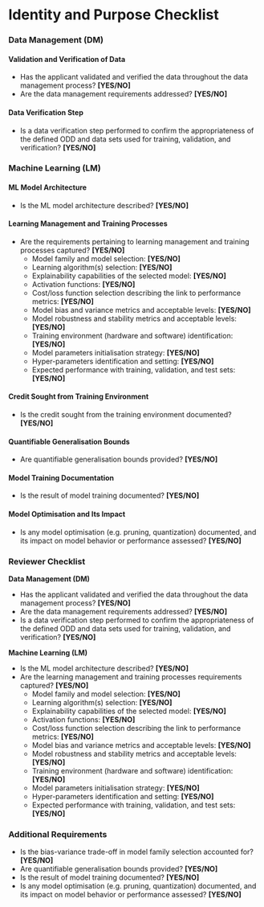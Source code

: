 **Identity and Purpose Checklist**
=============================

### Data Management (DM)

#### Validation and Verification of Data

* Has the applicant validated and verified the data throughout the data management process? **[YES/NO]**
* Are the data management requirements addressed? **[YES/NO]**

#### Data Verification Step

* Is a data verification step performed to confirm the appropriateness of the defined ODD and data sets used for training, validation, and verification? **[YES/NO]**

### Machine Learning (LM)

#### ML Model Architecture

* Is the ML model architecture described? **[YES/NO]**

#### Learning Management and Training Processes

* Are the requirements pertaining to learning management and training processes captured? **[YES/NO]**
	+ Model family and model selection: **[YES/NO]**
	+ Learning algorithm(s) selection: **[YES/NO]**
	+ Explainability capabilities of the selected model: **[YES/NO]**
	+ Activation functions: **[YES/NO]**
	+ Cost/loss function selection describing the link to performance metrics: **[YES/NO]**
	+ Model bias and variance metrics and acceptable levels: **[YES/NO]**
	+ Model robustness and stability metrics and acceptable levels: **[YES/NO]**
	+ Training environment (hardware and software) identification: **[YES/NO]**
	+ Model parameters initialisation strategy: **[YES/NO]**
	+ Hyper-parameters identification and setting: **[YES/NO]**
	+ Expected performance with training, validation, and test sets: **[YES/NO]**

#### Credit Sought from Training Environment

* Is the credit sought from the training environment documented? **[YES/NO]**

#### Quantifiable Generalisation Bounds

* Are quantifiable generalisation bounds provided? **[YES/NO]**

#### Model Training Documentation

* Is the result of model training documented? **[YES/NO]**

#### Model Optimisation and Its Impact

* Is any model optimisation (e.g. pruning, quantization) documented, and its impact on model behavior or performance assessed? **[YES/NO]**

### Reviewer Checklist

**Data Management (DM)**

* Has the applicant validated and verified the data throughout the data management process? **[YES/NO]**
* Are the data management requirements addressed? **[YES/NO]**
* Is a data verification step performed to confirm the appropriateness of the defined ODD and data sets used for training, validation, and verification? **[YES/NO]**

**Machine Learning (LM)**

* Is the ML model architecture described? **[YES/NO]**
* Are the learning management and training processes requirements captured? **[YES/NO]**
	+ Model family and model selection: **[YES/NO]**
	+ Learning algorithm(s) selection: **[YES/NO]**
	+ Explainability capabilities of the selected model: **[YES/NO]**
	+ Activation functions: **[YES/NO]**
	+ Cost/loss function selection describing the link to performance metrics: **[YES/NO]**
	+ Model bias and variance metrics and acceptable levels: **[YES/NO]**
	+ Model robustness and stability metrics and acceptable levels: **[YES/NO]**
	+ Training environment (hardware and software) identification: **[YES/NO]**
	+ Model parameters initialisation strategy: **[YES/NO]**
	+ Hyper-parameters identification and setting: **[YES/NO]**
	+ Expected performance with training, validation, and test sets: **[YES/NO]**

### Additional Requirements

* Is the bias-variance trade-off in model family selection accounted for? **[YES/NO]**
* Are quantifiable generalisation bounds provided? **[YES/NO]**
* Is the result of model training documented? **[YES/NO]**
* Is any model optimisation (e.g. pruning, quantization) documented, and its impact on model behavior or performance assessed? **[YES/NO]**